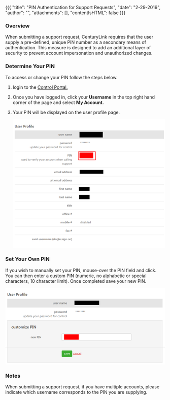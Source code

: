 {{{
  "title": "PIN Authentication for Support Requests",
  "date": "2-29-2019",
  "author": "",
  "attachments": [],
  "contentIsHTML": false
}}}

### Overview
When submitting a support request, CenturyLink requires that the user supply a pre-defined, unique PIN number as a secondary means of authentication. This measure is designed to add an additional layer of security to prevent account impersonation and unauthorized changes.

### Determine Your PIN
To access or change your PIN follow the steps below.

1. login to the [Control Portal.](//control.ctl.io)

2. Once you have logged in, click your **Username** in the top right hand corner of the page and select **My Account.**

3. Your PIN will be displayed on the user profile page.

    ![profile user page](../images/pin-authentication-for-support-requests-02.png)

### Set Your Own PIN
If you wish to manually set your PIN, mouse-over the PIN field and click. You can then enter a custom PIN (numeric, no alphabetic or special characters, 10 character limit).  Once completed save your new PIN.

  ![set custom PIN](../images/pin-authentication-for-support-requests-03.png)

### Notes
When submitting a support request, if you have multiple accounts, please indicate which username corresponds to the PIN you are supplying.
